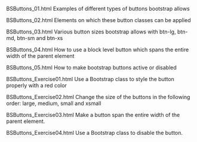 BSButtons_01.html
Examples of different types of buttons bootstrap allows

BSButtons_02.html
Elements on which these button classes can be applied

BSButtons_03.html
Various button sizes bootstrap allows with btn-lg, btn-md, btn-sm and btn-xs

BSButtons_04.html
How to use a block level button which spans the entire width of the parent element

BSButtons_05.html
How to make bootstrap buttons active or disabled

BSButtons_Exercise01.html
Use a Bootstrap class to style the button properly with a red color

BSButtons_Exercise02.html
Change the size of the buttons in the following order: large, medium, small and xsmall

BSButtons_Exercise03.html
Make a button span the entire width of the parent element.

BSButtons_Exercise04.html
Use a Bootstrap class to disable the button.

